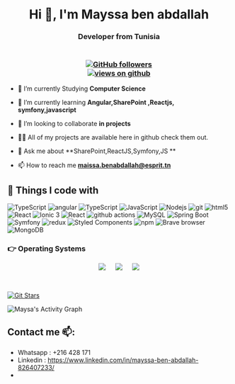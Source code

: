 


<h1 align="center">Hi 👋, I'm Mayssa ben abdallah </h1>

<h3 align="center"> Developer from Tunisia</h3>
<h3 align="center"><br>
  <a href="https://github.com/mayssa-benabdallah" target="_blank">
    <img alt="GitHub followers" src="https://img.shields.io/github/followers/mayssa-benabdallah?label=Github%20followers&style=for-the-badge">
  </a> <br>
  <a href="https://github.com/mayssa-benabdallah" target="_blank">
    <img src="https://komarev.com/ghpvc/?username=mayssa-benabdallah&label=Views&color=brightgreen&style=flat-square" alt="views on github" />
  </a>
  </h3> 

- 🔭 I’m currently Studying **Computer Science**

- 🌱 I’m currently learning **Angular,SharePoint ,Reactjs, symfony,javascript**

- 👯 I’m looking to collaborate **in projects**

- 👨‍💻 All of my projects are available here in github check them out.

- 💬 Ask me about **SharePoint,ReactJS,Symfony,JS **

- 📫 How to reach me **maissa.benabdallah@esprit.tn**




## 🔧 Things I code with
<p>
   <img alt="TypeScript" src="https://img.shields.io/badge/flutter-flutter-blue" />
  <img alt="angular" src="https://img.shields.io/badge/-Angular-DD0031?style=flat-square&logo=angular&logoColor=white" />
  <img alt="TypeScript" src="https://img.shields.io/badge/-TypeScript-007ACC?style=flat-square&logo=typescript&logoColor=white" />
  <img alt="JavaScript" src="https://img.shields.io/badge/-JavaScript-FCAA00?style=flat-square&logo=JavaScript&logoColor=white" />
  <img alt="Nodejs" src="https://img.shields.io/badge/-Nodejs-43853d?style=flat-square&logo=Node.js&logoColor=white" />
  <img alt="git" src="https://img.shields.io/badge/-Git-F05032?style=flat-square&logo=git&logoColor=white" />
  <img alt="html5" src="https://img.shields.io/badge/-HTML5-E34F26?style=flat-square&logo=html5&logoColor=white" />
    <img alt="React" src="https://img.shields.io/badge/-SharePoint-13aa52?style=flat-square&logo=sharepoint&logoColor=white" />
<img alt="Ionic 3" src="https://img.shields.io/badge/Ionic-3-yellow"/>

  <img alt="React" src="https://img.shields.io/badge/-React-45b8d8?style=flat-square&logo=react&logoColor=white" />
  <img alt="github actions" src="https://img.shields.io/badge/-Github_Actions-2088FF?style=flat-square&logo=github-actions&logoColor=white" />
  <img alt="MySQL" src="https://img.shields.io/badge/-MySQL-4479A1?style=flat-square&logo=mysql&logoColor=white" />
  
  <img alt="Spring Boot" src="https://img.shields.io/badge/Spring%20Boot-2.6.2-green"/>
  <img alt="Symfony" src="https://img.shields.io/badge/-Symfony-000000?style=flat-square&logo=symfony&logoColor=white" />
  <img alt="redux" src="https://img.shields.io/badge/-Redux-764ABC?style=flat-square&logo=redux&logoColor=white" />
  <img alt="Styled Components" src="https://img.shields.io/badge/-Styled_Components-db7092?style=flat-square&logo=styled-components&logoColor=white" />
  <img alt="npm" src="https://img.shields.io/badge/-NPM-CB3837?style=flat-square&logo=npm&logoColor=white" />
  <img alt="Brave browser" src="https://img.shields.io/badge/-Brave_Browser-FB542B?style=flat-square&logo=brave&logoColor=white" />
  <img alt="MongoDB" src="https://img.shields.io/badge/-MongoDB-13aa52?style=flat-square&logo=mongodb&logoColor=white" />

</p>


 ### 👉 Operating Systems
 
<p align="center">
  &emsp;
    <a href="#"><img src="https://img.shields.io/badge/Linux-FCC624?style=plastic&logo=linux&logoColor=black"></a>
  &emsp;
    <a href="#"><img src="https://img.shields.io/badge/Ubuntu-E95420?style=plastic&logo=ubuntu&logoColor=white"></a>
  &emsp;
    <a href="#"><img src="https://img.shields.io/badge/Windows-0078D6?style=plastic&logo=windows&logoColor=white"></a>
  &emsp;
     
</p>

<br/>

[![Git Stars](https://git-stars.com/share/embed/mayssa-benabdallah.svg)](https://git-stars.com/user/mayssa-benabdallah)






![Maysa's Activity Graph](https://activity-graph.herokuapp.com/graph?username=mayssa-benabdallah&custom_title=Mayssa%20ben-abdallah%27s%20Contribution%20Graph&theme=radical&bg_color=282828&hide_border=true&line=d1a01f&point=c58545)

  
  
  
## Contact me 📫:
- Whatsapp :  +216 428 171 
- Linkedin : https://www.linkedin.com/in/mayssa-ben-abdallah-826407233/
- 



